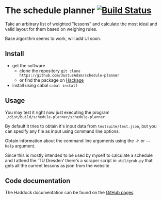 # The schedule planner [![Build Status](https://travis-ci.org/JustusAdam/schedule-planner.svg?branch=master)](https://travis-ci.org/JustusAdam/schedule-planner)

Take an arbitrary list of weighted "lessons" and calculate the most ideal and valid layout for them based on weighing rules.

Base algorithm seems to work, will add UI soon.

## Install

- get the software
    - clone the repository `git clone https://github.com/JustusAdam/schedule-planner`  
    - or find the package on [Hackage](http://hackage.haskell.org/package/schedule-planner-0.1.0.0/candidate)
- install using cabal `cabal install`

## Usage

You may test it right now just executing the program `./dist/build/schedule-planner/schedule-planner`

By default it tries to obtain it's input data from `testsuite/test.json`, but you can specify any file as input using command line options.

Obtain information about the command line arguments using the `-h` or `--help` argument.

Since this is mostly intended to be used by myself to calculate a schedule and I attend the 'TU Dresden' there's a scraper script in `util/grab.py` that gets all the current lessons as json from the website.

## Code documentation

The Haddock documentation can be found on the [GitHub pages](http://justusadam.github.io/schedule-planner/)
